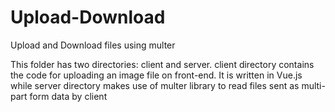 # Upload-Download
Upload and Download files using multer

This folder has two directories: client and server.
client directory contains the code for uploading an image file on front-end.
It is written in Vue.js while server directory makes use of multer library
to read files sent as multi-part form data by client
